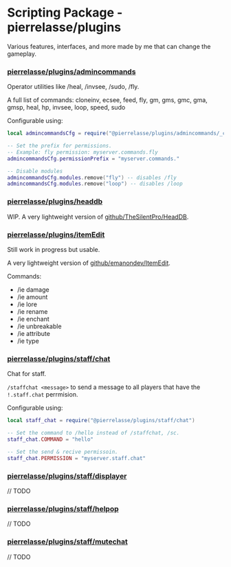# Scripting Package - pierrelasse/plugins

Various features, interfaces, and more made by me that can change the gameplay.

### [pierrelasse/plugins/admincommands](./@pierrelasse/plugins/admincommands/)

Operator utilities like /heal, /invsee, /sudo, /fly.

A full list of commands: cloneinv, ecsee, feed, fly, gm, gms, gmc, gma, gmsp, heal, hp, invsee, loop, speed, sudo

Configurable using:

```lua
local admincommandsCfg = require("@pierrelasse/plugins/admincommands/_cfg")

-- Set the prefix for permissions.
-- Example: fly permission: myserver.commands.fly
admincommandsCfg.permissionPrefix = "myserver.commands."

-- Disable modules
admincommandsCfg.modules.remove("fly") -- disables /fly
admincommandsCfg.modules.remove("loop") -- disables /loop
```

### [pierrelasse/plugins/headdb](./@pierrelasse/plugins/headdb/)

WIP.
A very lightweight version of [github/TheSilentPro/HeadDB](https://github.com/TheSilentPro/HeadDB).

### [pierrelasse/plugins/itemEdit](./@pierrelasse/plugins/itemEdit/)

Still work in progress but usable.

A very lightweight version of [github/emanondev/ItemEdit](https://github.com/emanondev/ItemEdit).

Commands:

-   /ie damage
-   /ie amount
-   /ie lore
-   /ie rename
-   /ie enchant
-   /ie unbreakable
-   /ie attribute
-   /ie type

### [pierrelasse/plugins/staff/chat](./@pierrelasse/plugins/staff/chat.lua)

Chat for staff.

`/staffchat <message>` to send a message to all players that have the `!.staff.chat` perrmision.

Configurable using:

```lua
local staff_chat = require("@pierrelasse/plugins/staff/chat")

-- Set the command to /hello instead of /staffchat, /sc.
staff_chat.COMMAND = "hello"

-- Set the send & recive permissoin.
staff_chat.PERMISSION = "myserver.staff.chat"
```

### [pierrelasse/plugins/staff/displayer](./@pierrelasse/plugins/staff/displayer.lua)

// TODO

### [pierrelasse/plugins/staff/helpop](./@pierrelasse/plugins/staff/helpop.lua)

// TODO

### [pierrelasse/plugins/staff/mutechat](./@pierrelasse/plugins/staff/mutechat.lua)

// TODO
